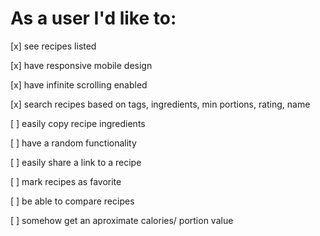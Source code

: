 # As a user I'd like to:

[x] see recipes listed

[x] have responsive mobile design

[x] have infinite scrolling enabled

[x] search recipes based on tags, ingredients, min portions, rating, name

[ ] easily copy recipe ingredients

[ ] have a random functionality

[ ] easily share a link to a recipe

[ ] mark recipes as favorite

[ ] be able to compare recipes

[ ] somehow get an aproximate calories/ portion value
